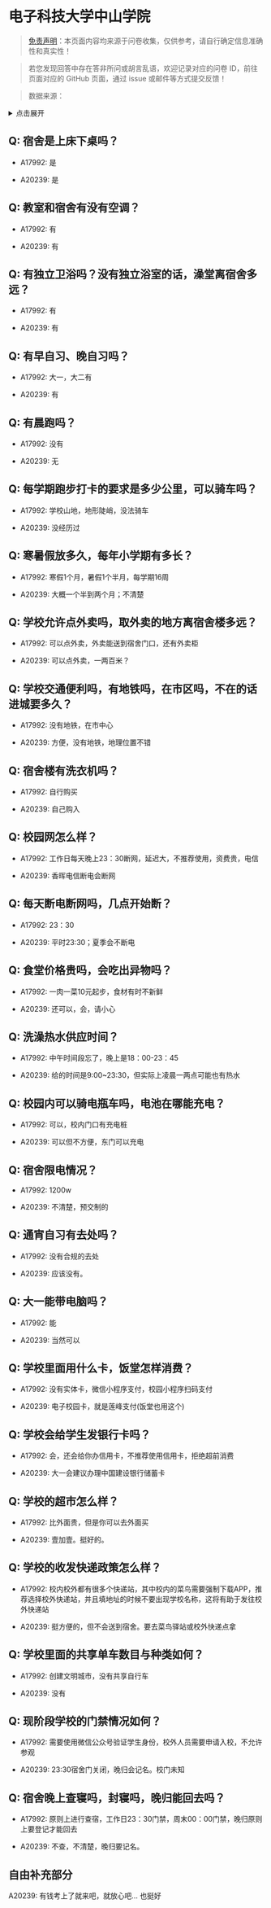 # 电子科技大学中山学院

> [免责声明](https://colleges.chat/#_3)：本页面内容均来源于问卷收集，仅供参考，请自行确定信息准确性和真实性！

> 若您发现回答中存在答非所问或胡言乱语，欢迎记录对应的问卷 ID，前往页面对应的 GitHub 页面，通过 issue 或邮件等方式提交反馈！

> 数据来源：

<details><summary>点击展开</summary>
<ul>
<li>A17992: createskyblue@outlook.com (2023 年 06 月)</li>
<li>A20239: 匿名 (2023 年 06 月)</li>
</ul>
</details>

## Q: 宿舍是上床下桌吗？

- A17992: 是

- A20239: 是

## Q: 教室和宿舍有没有空调？

- A17992: 有

- A20239: 有

## Q: 有独立卫浴吗？没有独立浴室的话，澡堂离宿舍多远？

- A17992: 有

- A20239: 有

## Q: 有早自习、晚自习吗？

- A17992: 大一，大二有

- A20239: 有

## Q: 有晨跑吗？

- A17992: 没有

- A20239: 无

## Q: 每学期跑步打卡的要求是多少公里，可以骑车吗？

- A17992: 学校山地，地形陡峭，没法骑车

- A20239: 没经历过

## Q: 寒暑假放多久，每年小学期有多长？

- A17992: 寒假1个月，暑假1个半月，每学期16周

- A20239: 大概一个半到两个月；不清楚

## Q: 学校允许点外卖吗，取外卖的地方离宿舍楼多远？

- A17992: 可以点外卖，外卖能送到宿舍门口，还有外卖柜

- A20239: 可以点外卖，一两百米？

## Q: 学校交通便利吗，有地铁吗，在市区吗，不在的话进城要多久？

- A17992: 没有地铁，在市中心

- A20239: 方便，没有地铁，地理位置不错

## Q: 宿舍楼有洗衣机吗？

- A17992: 自行购买

- A20239: 自己购入

## Q: 校园网怎么样？

- A17992: 工作日每天晚上23：30断网，延迟大，不推荐使用，资费贵，电信

- A20239: 香晖电信断电会断网

## Q: 每天断电断网吗，几点开始断？

- A17992: 23：30

- A20239: 平时23:30；夏季会不断电

## Q: 食堂价格贵吗，会吃出异物吗？

- A17992: 一肉一菜10元起步，食材有时不新鲜

- A20239: 还可以，会，请小心

## Q: 洗澡热水供应时间？

- A17992: 中午时间段忘了，晚上是18：00-23：45

- A20239: 给的时间是9:00\~23:30，但实际上凌晨一两点可能也有热水

## Q: 校园内可以骑电瓶车吗，电池在哪能充电？

- A17992: 可以，校内门口有充电桩

- A20239: 可以但不方便，东门可以充电

## Q: 宿舍限电情况？

- A17992: 1200w

- A20239: 不清楚，预交制的

## Q: 通宵自习有去处吗？

- A17992: 没有合规的去处

- A20239: 应该没有。

## Q: 大一能带电脑吗？

- A17992: 能

- A20239: 当然可以

## Q: 学校里面用什么卡，饭堂怎样消费？

- A17992: 没有实体卡，微信小程序支付，校园小程序扫码支付

- A20239: 电子校园卡，就是莲峰支付(饭堂也用这个)

## Q: 学校会给学生发银行卡吗？

- A17992: 会，还会给你办信用卡，不推荐使用信用卡，拒绝超前消费

- A20239: 大一会建议办理中国建设银行储蓄卡

## Q: 学校的超市怎么样？

- A17992: 比外面贵，但是你可以去外面买

- A20239: 壹加壹。挺好的。

## Q: 学校的收发快递政策怎么样？

- A17992: 校内校外都有很多个快递站，其中校内的菜鸟需要强制下载APP，推荐选择校外快递站，并且填地址的时候不要出现学校名称，这将有助于发往校外快递站

- A20239: 挺方便的，但不会送到宿舍。要去菜鸟驿站或校外快递点拿

## Q: 学校里面的共享单车数目与种类如何？

- A17992: 创建文明城市，没有共享自行车

- A20239: 没有

## Q: 现阶段学校的门禁情况如何？

- A17992: 需要使用微信公众号验证学生身份，校外人员需要申请入校，不允许参观

- A20239: 23:30宿舍门关闭，晚归会记名。校门未知

## Q: 宿舍晚上查寝吗，封寝吗，晚归能回去吗？

- A17992: 原则上进行查宿，工作日23：30门禁，周末00：00门禁，晚归原则上要登记才能回去

- A20239: 不查，不清楚，晚归要记名。

## 自由补充部分

A20239: 有钱考上了就来吧，就放心吧…  也挺好